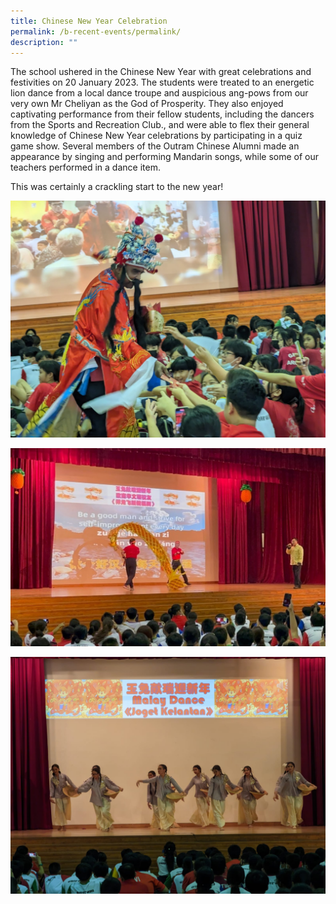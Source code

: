 ```yaml
---
title: Chinese New Year Celebration
permalink: /b-recent-events/permalink/
description: ""
---
```

The school ushered in the Chinese New Year with great celebrations and festivities on 20 January 2023. The students were treated to an energetic lion dance from a local dance troupe and auspicious ang-pows from our very own Mr Cheliyan as the God of Prosperity. They also enjoyed captivating performance from their fellow students, including the dancers from the Sports and Recreation Club., and were able to flex their general knowledge of Chinese New Year celebrations by participating in a quiz game show. Several members of the Outram Chinese Alumni made an appearance by singing and performing Mandarin songs, while some of our teachers performed in a dance item. 

This was certainly a crackling start to the new year!

![](/images/News%20and%20Announcements/2023/Chinese%20new%20year%20celebrations/chinese%201.jpg)

![](/images/News%20and%20Announcements/2023/Chinese%20new%20year%20celebrations/chinese%202.jpg)

![](/images/News%20and%20Announcements/2023/Chinese%20new%20year%20celebrations/chinese%203.jpg)

